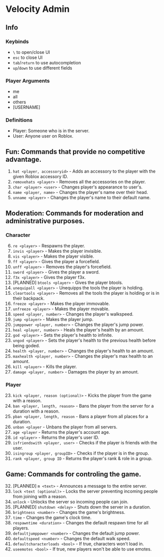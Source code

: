 # Velocity Admin

## Info

### Keybinds
- `\` to open/close UI
- `esc` to close UI
- `tab`/`return` to use autocompletion
- `up`/`down` to use different fields

### Player Arguments
- me
- all
- others
- [USERNAME]

### Definitions
- Player: Someone who is in the server.
- User: Anyone user on Roblox.

## Fun: Commands that provide no competitive advantage.

1. `hat <player, accessoryid>` - Adds an accessory to the player with the given Roblox accessory ID.
2. `removehats <player>` - Removes all the accessories on the player.
3. `char <player> <user>` - Changes player's appearance to user's.
4. `name <player, name>` - Changes the player's name over their head.
5. `unname <player>` - Changes the player's name to their default name.

## Moderation: Commands for moderation and administrative purposes.

### Character

6. `re <player>` - Respawns the player.
7. `invis <player>` - Makes the player invisible.
8. `vis <player>` - Makes the player visible.
9. `ff <player>` - Gives the player a forcefield.
10. `unff <player>` - Removes the player's forcefield.
11. `sword <player>` - Gives the player a sword.
12. `f3x <player>` - Gives the player f3x.
13. [PLANNED] `btools <player>` - Gives the player btools.
14. `unequipall <player>` - Unequipps the tools the player is holding.
15. `cleartools <player>` - Removes all the tools the player is holding or is in their backpack.
16. `freeze <player>` - Makes the player immovable.
17. `unfreeze <player>` - Makes the player movable.
18. `speed <player, number>` - Changes the player's walkspeed.
19. `jump <player>` - Makes the player jump.
20. `jumppower <player, number>` - Changes the player's jump power.
21. `heal <player, number>` - Heals the player's health by an amount.
22. `god <player>` - Sets the player's health to infinite.
23. `ungod <player>` - Sets the player's health to the previous health before being goded.
24. `health <player, number>` - Changes the player's health to an amount.
25. `maxhealth <player, number>` - Changes the player's max health to an amount.
26. `kill <player>` - Kills the player.
27. `damage <player, number>` - Damages the player by an amount.

### Player

23. `kick <player, reason (optional)>` - Kicks the player from the game with a reason.
24. `ban <player, length, reason>` - Bans the player from the server for a duration with a reason.
25. `pban <player, length, reason` - Bans a player from all places for a duration.
26. `unban <player` - Unbans the player from all servers.
27. `age <player` - Returns the player's account age.
28. `id <player>` - Returns the player's user ID.
29. `isfriendswith <player, user>` - Checks if the player is friends with the user.
30. `isingroup <player, groupID>` - Checks if the player is in the group.
31. `rank <player, group ID` - Returns the player's rank & role in a group.

## Game: Commands for controling the game.

32. [PLANNED] `m <text>` - Announces a message to the entire server.
33. `lock <text (optional)>` - Locks the server preventing incoming people from joining with a reason.
34. `unlock` - Unlocks the server so incoming people can join.
35. [PLANNED] `shutdown <delay>` - Shuts down the server in a duration.
36. `brightness <number>` - Changes the game's brightness.
37. `time` - Changes the game's clock time.
38. `respawntime <duration>` - Changes the default respawn time for all players.
39. `defaultjumppower <number>` - Changes the default jump power.
40. `defaultspeed <number>` - Changes the default walk speed.
41. `defaultcharacterloads <bool>` - If true, characters won't load in.
42. `useemotes <bool>` - If true, new players won't be able to use emotes.